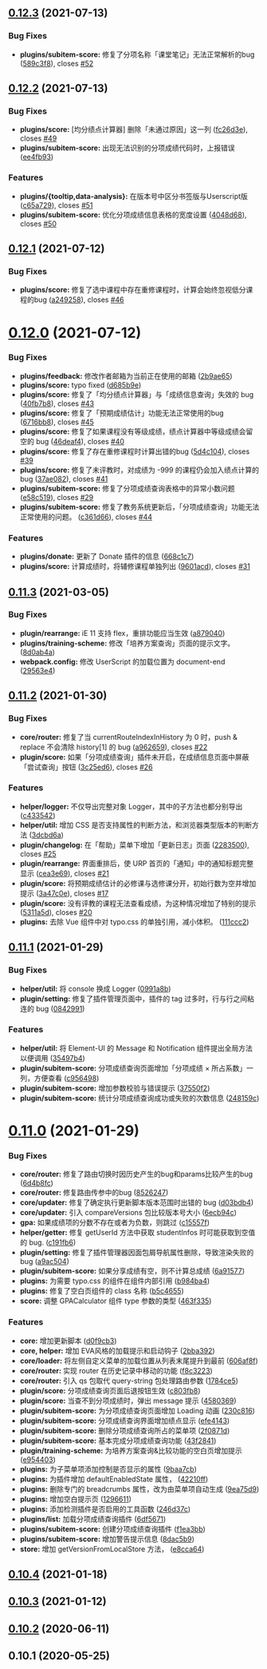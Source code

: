## [0.12.3](https://github.com/frederick-wang/scu-urp-assistant/compare/v0.12.2...v0.12.3) (2021-07-13)


### Bug Fixes

* **plugins/subitem-score:** 修复了分项名称「课堂笔记」无法正常解析的bug ([589c3f8](https://github.com/frederick-wang/scu-urp-assistant/commit/589c3f81fa27864d3c62df85c1a634cee47bf522)), closes [#52](https://github.com/frederick-wang/scu-urp-assistant/issues/52)



## [0.12.2](https://github.com/frederick-wang/scu-urp-assistant/compare/v0.12.1...v0.12.2) (2021-07-13)


### Bug Fixes

* **plugins/score:** [均分绩点计算器] 删除「未通过原因」这一列 ([fc26d3e](https://github.com/frederick-wang/scu-urp-assistant/commit/fc26d3e02c2d2e735876cf04510ae7a8d0b8233c)), closes [#49](https://github.com/frederick-wang/scu-urp-assistant/issues/49)
* **plugins/subitem-score:** 出现无法识别的分项成绩代码时，上报错误 ([ee4fb93](https://github.com/frederick-wang/scu-urp-assistant/commit/ee4fb93bec6d605e357bb7d316bbbd5b0a5e046e))


### Features

* **plugins/{tooltip,data-analysis}:** 在版本号中区分书签版与Userscript版 ([c65a729](https://github.com/frederick-wang/scu-urp-assistant/commit/c65a729018ee1aa4344085467d738662262e2aae)), closes [#51](https://github.com/frederick-wang/scu-urp-assistant/issues/51)
* **plugins/subitem-score:** 优化分项成绩信息表格的宽度设置 ([4048d68](https://github.com/frederick-wang/scu-urp-assistant/commit/4048d68a5804596d953544b382415d4fbd0d4f54)), closes [#50](https://github.com/frederick-wang/scu-urp-assistant/issues/50)



## [0.12.1](https://github.com/frederick-wang/scu-urp-assistant/compare/v0.12.0...v0.12.1) (2021-07-12)


### Bug Fixes

* **plugins/score:** 修复了选中课程中存在重修课程时，计算会始终忽视低分课程的bug ([a249258](https://github.com/frederick-wang/scu-urp-assistant/commit/a24925883f3e6df1451f93523d9d2dc016770b57)), closes [#46](https://github.com/frederick-wang/scu-urp-assistant/issues/46)



# [0.12.0](https://github.com/frederick-wang/scu-urp-assistant/compare/v0.11.3...v0.12.0) (2021-07-12)


### Bug Fixes

* **plugins/feedback:** 修改作者邮箱为当前正在使用的邮箱 ([2b9ae65](https://github.com/frederick-wang/scu-urp-assistant/commit/2b9ae65d4aa8f51a0dab4c548157d5677e376281))
* **plugins/score:** typo fixed ([d685b9e](https://github.com/frederick-wang/scu-urp-assistant/commit/d685b9e514d5d749ba1f2bd3f6b0ecbc71c0fdba))
* **plugins/score:** 修复了「均分绩点计算器」与「成绩信息查询」失效的 bug ([40fb7b8](https://github.com/frederick-wang/scu-urp-assistant/commit/40fb7b8ae2e24005e175eab3e2078f593aff988a)), closes [#43](https://github.com/frederick-wang/scu-urp-assistant/issues/43)
* **plugins/score:** 修复了「预期成绩估计」功能无法正常使用的bug ([6716bb8](https://github.com/frederick-wang/scu-urp-assistant/commit/6716bb886b5377fa6ba0576536a556e00575bfe3)), closes [#45](https://github.com/frederick-wang/scu-urp-assistant/issues/45)
* **plugins/score:** 修复了如果课程没有等级成绩，绩点计算器中等级成绩会留空的 bug ([46deaf4](https://github.com/frederick-wang/scu-urp-assistant/commit/46deaf4f4533c93e3b6e98d65b9c0b318b34ec4f)), closes [#40](https://github.com/frederick-wang/scu-urp-assistant/issues/40)
* **plugins/score:** 修复了存在重修课程时计算出错的bug ([5d4c104](https://github.com/frederick-wang/scu-urp-assistant/commit/5d4c1048df2caee4290e1228a43c25331c954a59)), closes [#39](https://github.com/frederick-wang/scu-urp-assistant/issues/39)
* **plugins/score:** 修复了未评教时，对成绩为 -999 的课程仍会加入绩点计算的 bug ([37ae082](https://github.com/frederick-wang/scu-urp-assistant/commit/37ae082761c3a836d67040e2280e07fa5e2a0485)), closes [#41](https://github.com/frederick-wang/scu-urp-assistant/issues/41)
* **plugins/subitem-score:** 修复了分项成绩查询表格中的异常小数问题 ([e58c519](https://github.com/frederick-wang/scu-urp-assistant/commit/e58c5191bcd1633f4ff3d7f82f65520be08518ab)), closes [#29](https://github.com/frederick-wang/scu-urp-assistant/issues/29)
* **plugins/subitem-score:** 修复了教务系统更新后，「分项成绩查询」功能无法正常使用的问题。 ([c361d66](https://github.com/frederick-wang/scu-urp-assistant/commit/c361d66d93e337b5ab2d20cfa5b4b503e5b456c9)), closes [#44](https://github.com/frederick-wang/scu-urp-assistant/issues/44)


### Features

* **plugins/donate:** 更新了 Donate 插件的信息 ([668c1c7](https://github.com/frederick-wang/scu-urp-assistant/commit/668c1c779ee71798bbb84eee59d6d91053d5432d))
* **plugins/score:** 计算成绩时，将辅修课程单独列出 ([9601acd](https://github.com/frederick-wang/scu-urp-assistant/commit/9601acddaf1addd039b569dc18bef357112aff20)), closes [#31](https://github.com/frederick-wang/scu-urp-assistant/issues/31)



## [0.11.3](https://github.com/frederick-wang/scu-urp-assistant/compare/v0.11.2...v0.11.3) (2021-03-05)


### Bug Fixes

* **plugin/rearrange:** iE 11 支持 flex，重排功能应当生效 ([a879040](https://github.com/frederick-wang/scu-urp-assistant/commit/a8790401d13e45050bb13a8a64c41cd64ffabd47))
* **plugins/training-scheme:** 修改「培养方案查询」页面的提示文字。 ([8d0ab4a](https://github.com/frederick-wang/scu-urp-assistant/commit/8d0ab4a8890c7c90162cde697c53796ed42f7a8b))
* **webpack.config:** 修改 UserScript 的加载位置为 document-end ([29563e4](https://github.com/frederick-wang/scu-urp-assistant/commit/29563e4979bdf43191025442f35cf389d6dc9c1d))



## [0.11.2](https://github.com/frederick-wang/scu-urp-assistant/compare/v0.11.1...v0.11.2) (2021-01-30)


### Bug Fixes

* **core/router:** 修复了当 currentRouteIndexInHistory 为 0 时，push & replace 不会清除 history[1] 的 bug ([a962659](https://github.com/frederick-wang/scu-urp-assistant/commit/a962659979fc7bd4c41eb1f63d2880558f631b8b)), closes [#22](https://github.com/frederick-wang/scu-urp-assistant/issues/22)
* **plugin/score:** 如果「分项成绩查询」插件未开启，在成绩信息页面中屏蔽「尝试查询」按钮 ([3c25ed6](https://github.com/frederick-wang/scu-urp-assistant/commit/3c25ed60cc736d2b23bc9ec654f7e7de21848cdb)), closes [#26](https://github.com/frederick-wang/scu-urp-assistant/issues/26)


### Features

* **helper/logger:** 不仅导出完整对象 Logger，其中的子方法也都分别导出 ([c433542](https://github.com/frederick-wang/scu-urp-assistant/commit/c433542ecc731a39e830ebb3ff848d1a3e7e6587))
* **helper/util:** 增加 CSS 是否支持属性的判断方法，和浏览器类型版本的判断方法 ([3dcbd6a](https://github.com/frederick-wang/scu-urp-assistant/commit/3dcbd6a3f77d9c9c7d90553637379febd068f51f))
* **plugin/changelog:** 在「帮助」菜单下增加「更新日志」页面 ([2283500](https://github.com/frederick-wang/scu-urp-assistant/commit/2283500582a07be179822365d1e88b88bb0328a4)), closes [#25](https://github.com/frederick-wang/scu-urp-assistant/issues/25)
* **plugin/rearrange:** 界面重排后，使 URP 首页的「通知」中的通知标题完整显示 ([cea3e69](https://github.com/frederick-wang/scu-urp-assistant/commit/cea3e69727de6d8b154db4f4beb7e8d4348cc6d7)), closes [#21](https://github.com/frederick-wang/scu-urp-assistant/issues/21)
* **plugin/score:** 将预期成绩估计的必修课与选修课分开，初始行数为空并增加提示 ([3a47c0e](https://github.com/frederick-wang/scu-urp-assistant/commit/3a47c0e40c63e78e71d3ab300220b6f6520ca180)), closes [#17](https://github.com/frederick-wang/scu-urp-assistant/issues/17)
* **plugin/score:** 没有评教的课程无法查看成绩，为这种情况增加了特别的提示 ([5311a5d](https://github.com/frederick-wang/scu-urp-assistant/commit/5311a5d387b4e946225e7a74ef252c520bc7ac26)), closes [#20](https://github.com/frederick-wang/scu-urp-assistant/issues/20)
* **plugins:** 去除 Vue 组件中对 typo.css 的单独引用，减小体积。 ([111ccc2](https://github.com/frederick-wang/scu-urp-assistant/commit/111ccc28b2d00c324ddded2559fb088be55aa7f0))



## [0.11.1](https://github.com/frederick-wang/scu-urp-assistant/compare/v0.11.0...v0.11.1) (2021-01-29)


### Bug Fixes

* **helper/util:** 将 console 换成 Logger ([0991a8b](https://github.com/frederick-wang/scu-urp-assistant/commit/0991a8bd286d6f5ea6083af1279d340361674bba))
* **plugin/setting:** 修复了插件管理页面中，插件的 tag 过多时，行与行之间粘连的 bug ([0842991](https://github.com/frederick-wang/scu-urp-assistant/commit/08429916482a88ea8c5d1ff69185f97c6577621c))


### Features

* **helper/util:** 将 Element-UI 的 Message 和 Notification 组件提出全局方法以便调用 ([35497b4](https://github.com/frederick-wang/scu-urp-assistant/commit/35497b47eb0c94e1ccda043d9d88cbcdbfb142a5))
* **plugin/subitem-score:** 分项成绩查询页面增加「分项成绩 × 所占系数」一列，方便查看 ([c956498](https://github.com/frederick-wang/scu-urp-assistant/commit/c956498cf185c482e0e9deaffcfb46dc2c66e565))
* **plugin/subitem-score:** 增加参数校验与错误提示 ([37550f2](https://github.com/frederick-wang/scu-urp-assistant/commit/37550f230273a1e278b30c3f94d0f993a45c73ac))
* **plugin/subitem-score:** 统计分项成绩查询成功或失败的次数信息 ([248159c](https://github.com/frederick-wang/scu-urp-assistant/commit/248159cf3e86ed47a84b94481020443585b6b1b1))



# [0.11.0](https://github.com/frederick-wang/scu-urp-assistant/compare/v0.10.4...v0.11.0) (2021-01-29)


### Bug Fixes

* **core/router:** 修复了路由切换时因历史产生的bug和params比较产生的bug ([6d4b8fc](https://github.com/frederick-wang/scu-urp-assistant/commit/6d4b8fc8eaf9c91bc9d4f6d3405c90401d217d73))
* **core/router:** 修复路由传参中的bug ([8526247](https://github.com/frederick-wang/scu-urp-assistant/commit/8526247c537dd2506d6e7c84b13be1bd42fe7de2))
* **core/updater:** 修复了确定执行更新脚本版本范围时出错的 bug ([d03bdb4](https://github.com/frederick-wang/scu-urp-assistant/commit/d03bdb433b36fc78292230e85ad26a936aa8150f))
* **core/updater:** 引入 compareVersions 包比较版本号大小 ([6ecb94c](https://github.com/frederick-wang/scu-urp-assistant/commit/6ecb94c65c44bbc5da7cbda17939b5444aa2adc5))
* **gpa:** 如果成绩项的分数不存在或者为负数，则跳过 ([c15557f](https://github.com/frederick-wang/scu-urp-assistant/commit/c15557f543e3fb28653ecd7fe8d15e485c622cc3))
* **helper/getter:** 修复 getUserId 方法中获取 studentInfos 时可能获取到空值的 bug. ([c191fb6](https://github.com/frederick-wang/scu-urp-assistant/commit/c191fb6b5368ff0d5b22acc946ff60277cfca24b))
* **plugin/setting:** 修复了插件管理器因面包屑导航属性删除，导致渲染失败的bug ([a9ac504](https://github.com/frederick-wang/scu-urp-assistant/commit/a9ac504738ed8c151da5c118721b3c9113f3fe1c))
* **plugin/subitem-score:** 如果分享成绩有空，则不计算总成绩 ([6a91577](https://github.com/frederick-wang/scu-urp-assistant/commit/6a91577856d37d004a0754648a0f012e5d5af05e))
* **plugins:** 为需要 typo.css 的组件在组件内部引用 ([b984ba4](https://github.com/frederick-wang/scu-urp-assistant/commit/b984ba4d2a6b788ecc7438589faa17cc015fceb6))
* **plugins:** 修复了空白页组件的 class 名称 ([b5c4655](https://github.com/frederick-wang/scu-urp-assistant/commit/b5c46555c4a1d02248037fc54f87b2f1c80909ad))
* **score:** 调整 GPACalculator 组件 type 参数的类型 ([463f335](https://github.com/frederick-wang/scu-urp-assistant/commit/463f335545d8055340e28cb9dcd4075f3c44b083))


### Features

* **core:** 增加更新脚本 ([d0f9cb3](https://github.com/frederick-wang/scu-urp-assistant/commit/d0f9cb36a16488fa77d879a3a96eef7bc8ebf536))
* **core, helper:** 增加 EVA风格的加载提示和启动钩子 ([2bba392](https://github.com/frederick-wang/scu-urp-assistant/commit/2bba3928c22c94508051503fd011253436c1b1f6))
* **core/loader:** 将左侧自定义菜单的加载位置从列表末尾提升到最前 ([606af8f](https://github.com/frederick-wang/scu-urp-assistant/commit/606af8f9b5f5cd2406e8e6f219c4b59a67e6411d))
* **core/router:** 实现 router 在历史记录中移动的功能 ([f8c3223](https://github.com/frederick-wang/scu-urp-assistant/commit/f8c32239398290d02409f4614e848f6643cb108d))
* **core/router:** 引入 qs 包取代 query-string 包处理路由参数 ([1784ce5](https://github.com/frederick-wang/scu-urp-assistant/commit/1784ce5d00277c073a89c0b8aadc871f42501088))
* **plugin/score:** 分项成绩查询页面后退按钮生效 ([c803fb8](https://github.com/frederick-wang/scu-urp-assistant/commit/c803fb8218f325b21fbba81d221d7cfbc5fa1dc1))
* **plugin/score:** 当查不到分项成绩时，弹出 message 提示 ([4580369](https://github.com/frederick-wang/scu-urp-assistant/commit/4580369b2dd616f376678e3c9d9797ad981f1b7f))
* **plugin/subitem-score:** 为分项成绩查询页面增加 Loading 动画 ([230c816](https://github.com/frederick-wang/scu-urp-assistant/commit/230c8169cf86d0a4abde35e40fa5e0790c33aa0b))
* **plugin/subitem-score:** 分项成绩查询界面增加绩点显示 ([efe4143](https://github.com/frederick-wang/scu-urp-assistant/commit/efe414382a83ea3897584edf3afa654740eb7135))
* **plugin/subitem-score:** 删除分项成绩查询所占的菜单项 ([2f0871d](https://github.com/frederick-wang/scu-urp-assistant/commit/2f0871d6437a2d37add0173af96bf3241fa0ed20))
* **plugin/subitem-score:** 基本完成分项成绩查询功能 ([43f2841](https://github.com/frederick-wang/scu-urp-assistant/commit/43f284116e4bc3d6ebdf5f28b8889fb417752a4d))
* **plugin/training-scheme:** 为培养方案查询&比较功能的空白页增加提示 ([e954403](https://github.com/frederick-wang/scu-urp-assistant/commit/e9544033692f37e863cf553f1b7f94ea1764ad3f))
* **plugins:** 为子菜单项添加控制是否显示的属性 ([9baa7cb](https://github.com/frederick-wang/scu-urp-assistant/commit/9baa7cb9244de1ca407461de791b406eb59533f1))
* **plugins:** 为插件增加 defaultEnabledState 属性， ([42210ff](https://github.com/frederick-wang/scu-urp-assistant/commit/42210ffc91ee1aae40646d1886f73a4a1da9df9d))
* **plugins:** 删除专门的 breadcrumbs 属性，改为由菜单项自动生成 ([9ea75d9](https://github.com/frederick-wang/scu-urp-assistant/commit/9ea75d93f7bedf457473e60448d199a35f9ff8d0))
* **plugins:** 增加空白提示页 ([1296611](https://github.com/frederick-wang/scu-urp-assistant/commit/1296611936185c9083d1cfccfcb6e217d69eb367))
* **plugins:** 添加检测插件是否启用的工具函数 ([246d37c](https://github.com/frederick-wang/scu-urp-assistant/commit/246d37cac7bfe44a5b2e783b569f5aac3a2fe78b))
* **plugins/list:** 加载分项成绩查询插件 ([6df5671](https://github.com/frederick-wang/scu-urp-assistant/commit/6df56719029e9ce9fc9a347f8ce661a2dced473b))
* **plugins/subitem-score:** 创建分项成绩查询插件 ([f1ea3bb](https://github.com/frederick-wang/scu-urp-assistant/commit/f1ea3bb6845cdea5135cb807afec900de146f7e8))
* **plugins/subitem-score:** 增加警告提示信息 ([8dac5b9](https://github.com/frederick-wang/scu-urp-assistant/commit/8dac5b9ab010e9170648aed962deae1a24adadd7))
* **store:** 增加 getVersionFromLocalStore 方法， ([e8cca64](https://github.com/frederick-wang/scu-urp-assistant/commit/e8cca64b1fc8226563b860eb47ac855f6fc9d336))



## [0.10.4](https://github.com/frederick-wang/scu-urp-assistant/compare/v0.10.3...v0.10.4) (2021-01-18)



## [0.10.3](https://github.com/frederick-wang/scu-urp-assistant/compare/v0.10.2...v0.10.3) (2021-01-12)



## [0.10.2](https://github.com/frederick-wang/scu-urp-assistant/compare/0.10.1...v0.10.2) (2020-06-11)



## 0.10.1 (2020-05-25)
